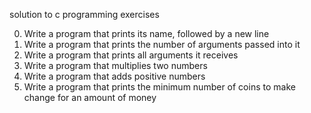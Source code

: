solution to c programming exercises

0. Write a program that prints its name, followed by a new line
1. Write a program that prints the number of arguments passed into it
2. Write a program that prints all arguments it receives
3. Write a program that multiplies two numbers
4. Write a program that adds positive numbers
5. Write a program that prints the minimum number of coins to make change for an amount of money
